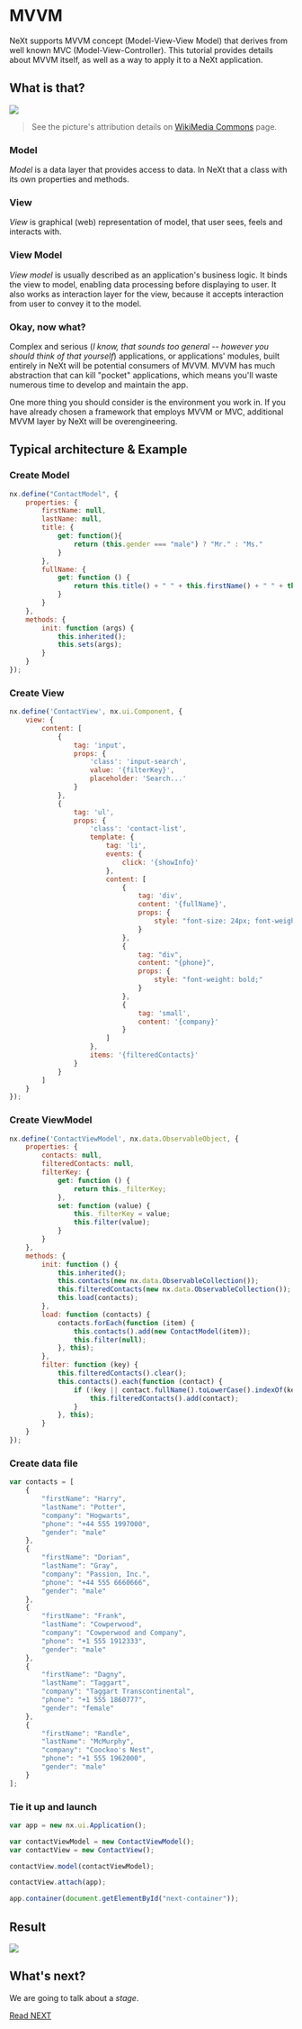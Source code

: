 # MVVM
NeXt supports MVVM concept (Model-View-View Model) that derives from well known MVC (Model-View-Controller). This tutorial provides details about MVVM itself, as well as a way to apply it to a NeXt application.

## What is that?
![](../images/tutorial-006-05/MVVMPattern.png)
> See the picture's attribution details on [WikiMedia Commons](https://commons.wikimedia.org/wiki/File:MVVMPattern.png) page.

### Model
*Model* is a data layer that provides access to data. In NeXt that a class with its own properties and methods.

### View
*View* is graphical (web) representation of model, that user sees, feels and interacts with.

### View Model
*View model* is usually described as an application's business logic. It binds the view to model, enabling data processing before displaying to user. It also works as interaction layer for the view, because it accepts interaction from user to convey it to the model.

### Okay, now what?
Complex and serious (*I know, that sounds too general -- however you should think of that yourself*) applications, or applications' modules, built entirely in NeXt will be potential consumers of MVVM. MVVM has much abstraction that can kill "pocket" applications, which means you'll waste numerous time to develop and maintain the app.

One more thing you should consider is the environment you work in. If you have already chosen a framework that employs MVVM or MVC, additional MVVM layer by NeXt will be overengineering.

## Typical architecture & Example
### Create Model

```JavaScript
nx.define("ContactModel", {
	properties: {
		firstName: null,
		lastName: null,
		title: {
			get: function(){
				return (this.gender === "male") ? "Mr." : "Ms."
			}
		},
		fullName: {
			get: function () {
				return this.title() + " " + this.firstName() + " " + this.lastName();
			}
		}
	},
	methods: {
		init: function (args) {
			this.inherited();
			this.sets(args);
		}
	}
});
```

### Create View

```JavaScript
nx.define('ContactView', nx.ui.Component, {
	view: {
		content: [
			{
				tag: 'input',
				props: {
					'class': 'input-search',
					value: '{filterKey}',
					placeholder: 'Search...'
				}
			},
			{
				tag: 'ul',
				props: {
					'class': 'contact-list',
					template: {
						tag: 'li',
						events: {
							click: '{showInfo}'
						},
						content: [
							{
								tag: 'div',
								content: '{fullName}',
								props: {
									style: "font-size: 24px; font-weight: bold;"
								}
							},
							{
								tag: "div",
								content: "{phone}",
								props: {
									style: "font-weight: bold;"
								}
							},
							{
								tag: 'small',
								content: '{company}'
							}
						]
					},
					items: '{filteredContacts}'
				}
			}
		]
	}
});
```

### Create ViewModel

```JavaScript
nx.define('ContactViewModel', nx.data.ObservableObject, {
	properties: {
		contacts: null,
		filteredContacts: null,
		filterKey: {
			get: function () {
				return this._filterKey;
			},
			set: function (value) {
				this._filterKey = value;
				this.filter(value);
			}
		}
	},
	methods: {
		init: function () {
			this.inherited();
			this.contacts(new nx.data.ObservableCollection());
			this.filteredContacts(new nx.data.ObservableCollection());
			this.load(contacts);
		},
		load: function (contacts) {
			contacts.forEach(function (item) {
				this.contacts().add(new ContactModel(item));
				this.filter(null);
			}, this);
		},
		filter: function (key) {
			this.filteredContacts().clear();
			this.contacts().each(function (contact) {
				if (!key || contact.fullName().toLowerCase().indexOf(key) >= 0) {
					this.filteredContacts().add(contact);
				}
			}, this);
		}
	}
});
```

### Create data file

```JavaScript
var contacts = [
	{
		"firstName": "Harry",
		"lastName": "Potter",
		"company": "Hogwarts",
		"phone": "+44 555 1997000",
		"gender": "male"
	},
	{
		"firstName": "Dorian",
		"lastName": "Gray",
		"company": "Passion, Inc.",
		"phone": "+44 555 6660666",
		"gender": "male"
	},
	{
		"firstName": "Frank",
		"lastName": "Cowperwood",
		"company": "Cowperwood and Company",
		"phone": "+1 555 1912333",
		"gender": "male"
	},
	{
		"firstName": "Dagny",
		"lastName": "Taggart",
		"company": "Taggart Transcontinental",
		"phone": "+1 555 1860777",
		"gender": "female"
	},
	{
		"firstName": "Randle",
		"lastName": "McMurphy",
		"company": "Coockoo's Nest",
		"phone": "+1 555 1962000",
		"gender": "male"
	}
];
```

### Tie it up and launch

```JavaScript
var app = new nx.ui.Application();

var contactViewModel = new ContactViewModel();
var contactView = new ContactView();

contactView.model(contactViewModel);

contactView.attach(app);

app.container(document.getElementById("next-container"));
```

## Result
![](../images/tutorial-006-05/contact-list.png)

## What's next?
We are going to talk about a *stage*.

[Read NEXT](tutorial-006-06.md)